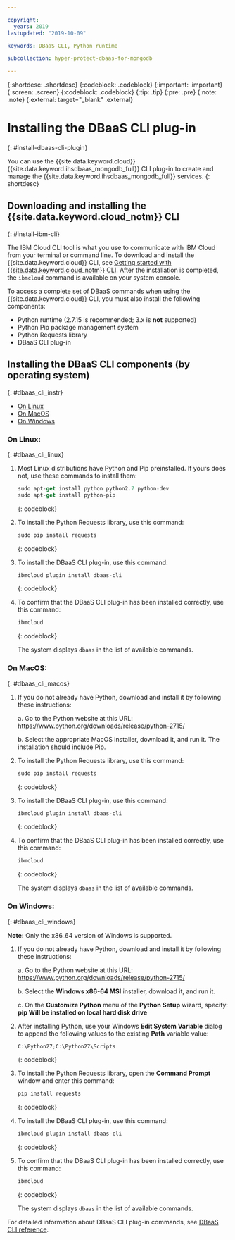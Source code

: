 ```yaml
---

copyright:
  years: 2019
lastupdated: "2019-10-09"

keywords: DBaaS CLI, Python runtime

subcollection: hyper-protect-dbaas-for-mongodb

---
```


{:shortdesc: .shortdesc}
{:codeblock: .codeblock}
{:important: .important}
{:screen: .screen}
{:codeblock: .codeblock}
{:tip: .tip}
{:pre: .pre}
{:note: .note}
{:external: target="_blank" .external}

# Installing the DBaaS CLI plug-in
{: #install-dbaas-cli-plugin}

You can use the {{site.data.keyword.cloud}} {{site.data.keyword.ihsdbaas_mongodb_full}} CLI plug-in to create and manage the {{site.data.keyword.ihsdbaas_mongodb_full}} services.
{: shortdesc}

## Downloading and installing the {{site.data.keyword.cloud_notm}} CLI
{: #install-ibm-cli}

The IBM Cloud CLI tool is what you use to communicate with IBM Cloud from your terminal or command line. To download and install the {{site.data.keyword.cloud}} CLI, see [Getting started with {{site.data.keyword.cloud_notm}} CLI](/docs/cli?topic=cloud-cli-getting-started). After the installation is completed, the `ibmcloud` command is available on your system console.

To access a complete set of DBaaS commands when using the {{site.data.keyword.cloud}} CLI, you must also install the following components:

- Python runtime (2.7.15 is recommended; 3.x is **not** supported)
- Python Pip package management system
- Python Requests library
- DBaaS CLI plug-in

## Installing the DBaaS CLI components (by operating system)
{: #dbaas_cli_instr}

- [On Linux](#dbaas_cli_linux)
- [On MacOS](#dbaas_cli_macos)
- [On Windows](#dbaas_cli_windows)

### On Linux:
{: #dbaas_cli_linux}

1. Most Linux distributions have Python and Pip preinstalled. If yours does not, use these commands to install them:

   ```javascript
   sudo apt-get install python python2.7 python-dev
   sudo apt-get install python-pip
   ```
   {: codeblock}

2. To install the Python Requests library, use this command:

   ```javascript
   sudo pip install requests
   ```
   {: codeblock}

3. To install the DBaaS CLI plug-in, use this command:

   ```javascript
   ibmcloud plugin install dbaas-cli
   ```
   {: codeblock}

4. To confirm that the DBaaS CLI plug-in has been installed correctly, use this command:

   ```javascript
   ibmcloud
   ```
   {: codeblock}

   The system displays `dbaas` in the list of available commands.

### On MacOS:
{: #dbaas_cli_macos}

1. If you do not already have Python, download and install it by following these instructions:

    a. Go to the Python website at this URL: https://www.python.org/downloads/release/python-2715/

    b. Select the appropriate MacOS installer, download it, and run it. The installation should include Pip.

2. To install the Python Requests library, use this command:

   ```javascript
   sudo pip install requests
   ```
   {: codeblock}

3. To install the DBaaS CLI plug-in, use this command:

   ```javascript
   ibmcloud plugin install dbaas-cli
   ```
   {: codeblock}

4. To confirm that the DBaaS CLI plug-in has been installed correctly, use this command:

   ```javascript
   ibmcloud
   ```
   {: codeblock}

   The system displays `dbaas` in the list of available commands.

### On Windows:
{: #dbaas_cli_windows}

**Note:** Only the x86_64 version of Windows is supported.

1. If you do not already have Python, download and install it by following these instructions:

    a. Go to the Python website at this URL: https://www.python.org/downloads/release/python-2715/

    b. Select the **Windows x86-64 MSI** installer, download it, and run it.

    c. On the **Customize Python** menu of the **Python Setup** wizard, specify: **pip Will be installed on local hard disk drive**

2. After installing Python, use your Windows **Edit System Variable** dialog to
   append the following values to the existing **Path** variable value:

   ```javascript
   C:\Python27;C:\Python27\Scripts
   ```
   {: codeblock}

3. To install the Python Requests library, open the **Command Prompt** window and enter this command:

   ```javascript
   pip install requests
   ```
   {: codeblock}

4. To install the DBaaS CLI plug-in, use this command:

   ```javascript
   ibmcloud plugin install dbaas-cli
   ```
   {: codeblock}

5. To confirm that the DBaaS CLI plug-in has been installed correctly, use this command:

   ```javascript
   ibmcloud
   ```
   {: codeblock}

   The system displays `dbaas` in the list of available commands.

For detailed information about DBaaS CLI plug-in commands, see [DBaaS CLI reference](/docs/services/hyper-protect-dbaas-for-mongodb?topic=hyper-protect-dbaas-for-mongodb-dbaas_cli_plugin).
